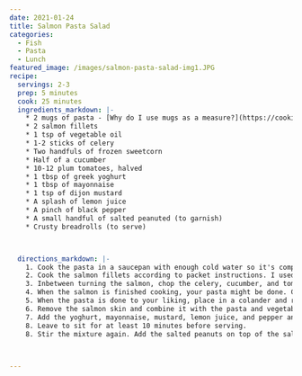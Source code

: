 ```yaml
---
date: 2021-01-24
title: Salmon Pasta Salad
categories:
  - Fish
  - Pasta
  - Lunch
featured_image: /images/salmon-pasta-salad-img1.JPG
recipe:
  servings: 2-3
  prep: 5 minutes
  cook: 25 minutes
  ingredients_markdown: |-
    * 2 mugs of pasta - [Why do I use mugs as a measure?](https://cookingwithjodes.co.uk/tips%20and%20tricks/2021/01/24/measuring-pasta/)
    * 2 salmon fillets
    * 1 tsp of vegetable oil
    * 1-2 sticks of celery
    * Two handfuls of frozen sweetcorn
    * Half of a cucumber
    * 10-12 plum tomatoes, halved
    * 1 tbsp of greek yoghurt
    * 1 tbsp of mayonnaise 
    * 1 tsp of dijon mustard
    * A splash of lemon juice
    * A pinch of black pepper
    * A small handful of salted peanuted (to garnish)
    * Crusty breadrolls (to serve)



  directions_markdown: |-
    1. Cook the pasta in a saucepan with enough cold water so it's completely covered. Add a pinch of salt and cook on a low-medium heat for 15 minutes.
    2. Cook the salmon fillets according to packet instructions. I used fresh salmon so I pan fried with it 1 tsp of vegetable oil for 2-3 minutes on each side (bottom, top, left and right). Once cooked, set aside.
    3. Inbetween turning the salmon, chop the celery, cucumber, and tomatoes. Place into a bowl and add the sweetcorn. 
    4. When the salmon is finished cooking, your pasta might be done. Check to see if the softness is to your taste (I prefer al dente pasta so I would usually take it off the heat at this point).
    5. When the pasta is done to your liking, place in a colander and rinse with cold water to prevent it from overcooking. 
    6. Remove the salmon skin and combine it with the pasta and vegetables into a big bowl. 
    7. Add the yoghurt, mayonnaise, mustard, lemon juice, and pepper and stir in gently. The salmon should fall apart easily.
    8. Leave to sit for at least 10 minutes before serving.  
    8. Stir the mixture again. Add the salted peanuts on top of the salad when serving to prevent them getting soggy. Serve with a crusty roll on the side. 

  

---
```

